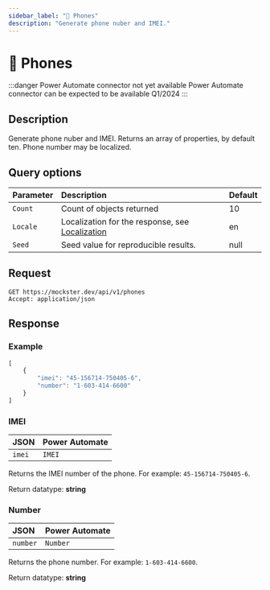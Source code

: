 ```yaml
---
sidebar_label: "📱 Phones"
description: "Generate phone nuber and IMEI."
---
```


# 📱 Phones

:::danger Power Automate connector not yet available
Power Automate connector can be expected to be available Q1/2024
:::

## Description

Generate phone nuber and IMEI. Returns an array of properties, by default ten. Phone number may be localized.

## Query options

|Parameter|Description|Default|
|---------|:---------|---------|
|`Count`| Count of objects returned | 10 |
|`Locale`| Localization for the response, see [Localization](./../localization) | en |
|`Seed` | Seed value for reproducible results. | null |

## Request

```http title="HTTP"
GET https://mockster.dev/api/v1/phones
Accept: application/json  
```

## Response 

### Example 

```jsx title="JSON"
[
    {
        "imei": "45-156714-750405-6",
        "number": "1-603-414-6600"
    }
]
```

### IMEI

|JSON|Power Automate|
|:---------|:---------|
`imei`|`IMEI`

Returns the IMEI number of the phone. For example: `45-156714-750405-6`.

Return datatype: **string**

### Number

|JSON|Power Automate|
|:---------|:---------|
`number`|`Number`

Returns the phone number. For example: `1-603-414-6600`.

Return datatype: **string**